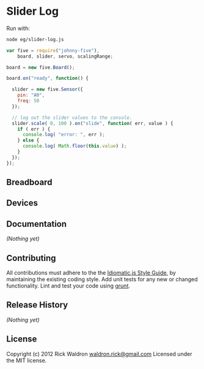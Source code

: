 # Slider Log

Run with:
```bash
node eg/slider-log.js
```


```javascript
var five = require("johnny-five"),
    board, slider, servo, scalingRange;

board = new five.Board();

board.on("ready", function() {

  slider = new five.Sensor({
    pin: "A0",
    freq: 50
  });

  // log out the slider values to the console.
  slider.scale( 0, 100 ).on("slide", function( err, value ) {
    if ( err ) {
      console.log( "error: ", err );
    } else {
      console.log( Math.floor(this.value) );
    }
  });
});

```

## Breadboard





## Devices




## Documentation

_(Nothing yet)_









## Contributing
All contributions must adhere to the the [Idiomatic.js Style Guide](https://github.com/rwldrn/idiomatic.js),
by maintaining the existing coding style. Add unit tests for any new or changed functionality. Lint and test your code using [grunt](https://github.com/cowboy/grunt).

## Release History
_(Nothing yet)_

## License
Copyright (c) 2012 Rick Waldron <waldron.rick@gmail.com>
Licensed under the MIT license.
